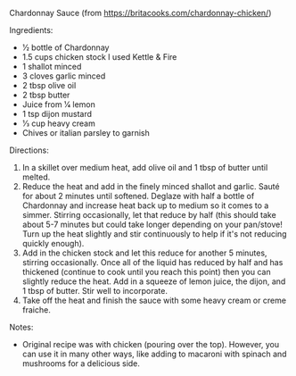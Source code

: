 Chardonnay Sauce (from https://britacooks.com/chardonnay-chicken/)

Ingredients:
- 1⁄2 bottle of Chardonnay
- 1.5 cups chicken stock I used Kettle & Fire
- 1 shallot minced
- 3 cloves garlic minced
- 2 tbsp olive oil
- 2 tbsp butter
- Juice from 1⁄4 lemon
- 1 tsp dijon mustard
- 1⁄3 cup heavy cream
- Chives or italian parsley to garnish

Directions:
1. In a skillet over medium heat, add olive oil and 1 tbsp of butter until melted. 
2. Reduce the heat and add in the finely minced shallot and garlic. Sauté for about 2 minutes until softened. Deglaze with half a bottle of Chardonnay and increase heat back up to medium so it comes to a simmer. Stirring occasionally, let that reduce by half (this should take about 5-7 minutes but could take longer depending on your pan/stove! Turn up the heat slightly and stir continuously to help if it's not reducing quickly enough).
3. Add in the chicken stock and let this reduce for another 5 minutes, stirring occasionally. Once all of the liquid has reduced by half and has thickened (continue to cook until you reach this point) then you can slightly reduce the heat. Add in a squeeze of lemon juice, the dijon, and 1 tbsp of butter. Stir well to incorporate.
4. Take off the heat and finish the sauce with some heavy cream or creme fraiche. 

Notes:
- Original recipe was with chicken (pouring over the top). However, you can use it in many other ways, like adding to macaroni with spinach and mushrooms for a delicious side. 
